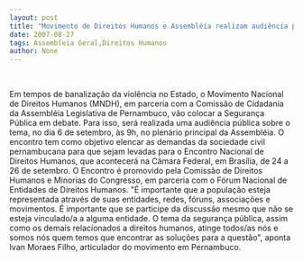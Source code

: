 ```yaml
---
layout: post
title: "Movimento de Direitos Humanos e Assembléia realizam audiência pública sobre violência"
date: 2007-08-27
tags: Assembleia Geral,Direitos Humanos
author: None
---
```


&nbsp;

Em tempos de banaliza&ccedil;&atilde;o da viol&ecirc;ncia no Estado, o Movimento Nacional de Direitos Humanos (MNDH), em parceria com a Comiss&atilde;o de Cidadania da Assembl&eacute;ia Legislativa de Pernambuco, v&atilde;o colocar a Seguran&ccedil;a P&uacute;blica em debate. Para isso, ser&aacute; realizada uma audi&ecirc;ncia p&uacute;blica sobre o tema, no dia 6 de setembro, &agrave;s 9h, no plen&aacute;rio principal da Assembl&eacute;ia.
O encontro tem como objetivo elencar as demandas da sociedade civil pernambucana para que sejam levadas para o Encontro Nacional de Direitos Humanos, que acontecer&aacute; na C&acirc;mara Federal, em Bras&iacute;lia, de 24 a 26 de setembro. O Encontro &eacute; promovido pela Comiss&atilde;o de Direitos Humanos e Minorias do Congresso, em parceria com o F&oacute;rum Nacional de Entidades de Direitos Humanos.
&quot;&Eacute; importante que a popula&ccedil;&atilde;o esteja representada atrav&eacute;s de suas entidades, redes, f&oacute;runs, associa&ccedil;&otilde;es e movimentos. &Eacute; importante que se participe da discuss&atilde;o mesmo que n&atilde;o se esteja vinculado/a a alguma entidade. O tema da seguran&ccedil;a p&uacute;blica, assim como os demais relacionados a direitos humanos, atinge todos/as n&oacute;s e somos n&oacute;s quem temos que encontrar as solu&ccedil;&otilde;es para a quest&atilde;o&quot;, aponta Ivan Moraes Filho, articulador do movimento em Pernambuco. 